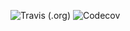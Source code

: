 ![Travis (.org)](https://img.shields.io/travis/cbr9/alfred)
![Codecov](https://img.shields.io/codecov/c/github/cbr9/alfred)
